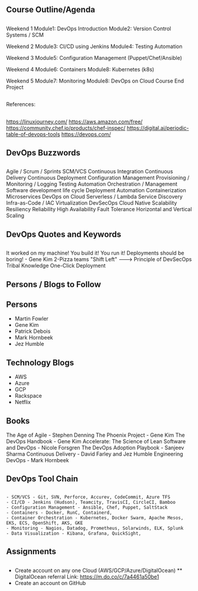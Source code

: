 ## ########################
## Course Outline/Agenda
## ########################

Weekend 1
Module1: DevOps Introduction
Module2: Version Control Systems / SCM

Weekend 2
Module3: CI/CD using Jenkins
Module4: Testing Automation

Weekend 3
Module5: Configuration Management (Puppet/Chef/Ansible)

Weekend 4
Module6: Containers
Module8: Kubernetes (k8s)
 
Weekend 5
Module7: Monitoring
Module8: DevOps on Cloud
Course End Project

## ########################
References:
## ########################

https://linuxjourney.com/
https://aws.amazon.com/free/
https://community.chef.io/products/chef-inspec/
https://digital.ai/periodic-table-of-devops-tools
https://devops.com/


## ########################
## DevOps Buzzwords
## ########################

Agile / Scrum / Sprints
SCM/VCS
Continuous Integration
Continuous Delivery
Continuous Deployment
Configuration Management
Provisioning / Monitoring / Logging
Testing Automation
Orchestration / Management
Software development life cycle
Deployment Automation
Containerization
Microservices
DevOps on Cloud
Serverless / Lambda
Service Discovery
Infra-as-Code / IAC
Virtualization
DevSecOps
Cloud Native
Scalability
Resiliency
Reliability
High Availability
Fault Tolerance
Horizontal and Vertical Scaling


## ########################
## DevOps Quotes and Keywords
## ########################
It worked on my machine!
You build it! You run it!
Deployments should be boring! - Gene Kim
2-Pizza teams
"Shift Left" ---> Principle of DevSecOps
Tribal Knowledge
One-Click Deployment

## ########################
## Persons / Blogs to Follow
## ########################

## Persons
- Martin Fowler
- Gene Kim
- Patrick Debois
- Mark Hornbeek
- Jez Humble

## Technology Blogs
- AWS
- Azure
- GCP
- Rackspace
- Netflix

## Books

The Age of Agile - Stephen Denning
The Phoenix Project - Gene Kim
The DevOps Handbook - Gene Kim
Accelerate: The Science of Lean Software and DevOps - Nicole Forsgren
The DevOps Adoption Playbook - Sanjeev Sharma
Continuous Delivery - David Farley and Jez Humble
Engineering DevOps - Mark Hornbeek


## ########################
## DevOps Tool Chain
## ########################
    - SCM/VCS - Git, SVN, Perforce, Accurev, CodeCommit, Azure TFS
    - CI/CD - Jenkins (Hudson), Teamcity, TravisCI, CircleCI, Bamboo
    - Configuration Management - Ansible, Chef, Puppet, SaltStack
    - Containers - Docker, RunC, Containerd,
    - Container Orchestration - Kubernetes, Docker Swarm, Apache Mesos, EKS, ECS, OpenShift, AKS, GKE
    - Monitoring - Nagios, Datadog, Prometheus, Solarwinds, ELK, Splunk
    - Data Visualization - Kibana, Grafana, QuickSight,


## ########################
## Assignments
## ########################

- Create account on any one Cloud (AWS/GCP/Azure/DigitalOcean)
** DigitalOcean referral Link: https://m.do.co/c/7a4461a50be1
- Create an account on GitHub

